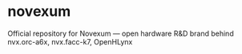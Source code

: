 # novexum
Official repository for Novexum — open hardware R&amp;D brand behind nvx.orc-a6x, nvx.facc-k7, OpenHLynx 
